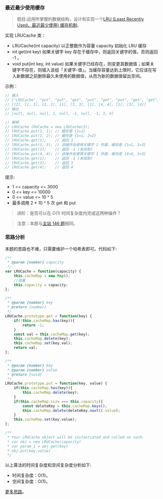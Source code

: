 ### 最近最少使用缓存

> 题目:运用所掌握的数据结构，设计和实现一个[LRU (Least Recently Used，最近最少使用) 缓存机制](https://baike.baidu.com/item/LRU)。

实现 LRUCache 类：

* LRUCache(int capacity) 以正整数作为容量 capacity 初始化 LRU 缓存
* int get(int key) 如果关键字 key 存在于缓存中，则返回关键字的值，否则返回 -1 。
* void put(int key, int value) 如果关键字已经存在，则变更其数据值；如果关键字不存在，则插入该组「关键字-值」。当缓存容量达到上限时，它应该在写入新数据之前删除最久未使用的数据值，从而为新的数据值留出空间。

示例：

```js
// 输入
// ["LRUCache", "put", "put", "get", "put", "get", "put", "get", "get", "get"]
// [[2], [1, 1], [2, 2], [1], [3, 3], [2], [4, 4], [1], [3], [4]]
// 输出
// [null, null, null, 1, null, -1, null, -1, 3, 4]

// 解释
// LRUCache lRUCache = new LRUCache(2);
// lRUCache.put(1, 1); // 缓存是 {1=1}
// lRUCache.put(2, 2); // 缓存是 {1=1, 2=2}
// lRUCache.get(1);    // 返回 1
// lRUCache.put(3, 3); // 该操作会使得关键字 2 作废，缓存是 {1=1, 3=3}
// lRUCache.get(2);    // 返回 -1 (未找到)
// lRUCache.put(4, 4); // 该操作会使得关键字 1 作废，缓存是 {4=4, 3=3}
// lRUCache.get(1);    // 返回 -1 (未找到)
// lRUCache.get(3);    // 返回 3
// lRUCache.get(4);    // 返回 4
```


提示:

* 1 <= capacity <= 3000
* 0 <= key <= 10000
* 0 <= value <= 10 ^ 5
* 最多调用 2 * 10 ^ 5 次 get 和 put

> 进阶：是否可以在 O(1) 时间复杂度内完成这两种操作？

> 注意：本题与[主站 146 题](https://leetcode-cn.com/problems/lru-cache/)相同。

### 思路分析

本题的思路也不难，只需要维护一个哈希表即可。代码如下:

```js
/**
 * @param {number} capacity
 */
var LRUCache = function(capacity) {
    this.cacheMap = new Map();
    //容量
    this.capacity = capacity;
};

/** 
 * @param {number} key
 * @return {number}
 */
LRUCache.prototype.get = function(key) {
    if(!this.cacheMap.has(key)){
        return -1;
    }
    const val = this.cacheMap.get(key);
    this.cacheMap.delete(key);
    this.cacheMap.set(key,val);
    return val;
};

/** 
 * @param {number} key 
 * @param {number} value
 * @return {void}
 */
LRUCache.prototype.put = function(key, value) {
    if(this.cacheMap.has(key)){
        this.cacheMap.delete(key);
    }
    if(this.cacheMap.size === this.capacity){
        const deleteKey = this.cacheMap.keys();
        this.cacheMap.delete(deleteKey.next().value);
    }
    this.cacheMap.set(key,value);
};

/**
 * Your LRUCache object will be instantiated and called as such:
 * var obj = new LRUCache(capacity)
 * var param_1 = obj.get(key)
 * obj.put(key,value)
 */
```

以上算法的时间复杂度和空间复杂度分析如下:

* 时间复杂度：O(1)。
* 空间复杂度：O(1)。

[更多思路](https://leetcode-cn.com/problems/OrIXps/solution/xuan-ze-he-gua-de-shu-ju-jie-gou-de-si-k-afme/)。
